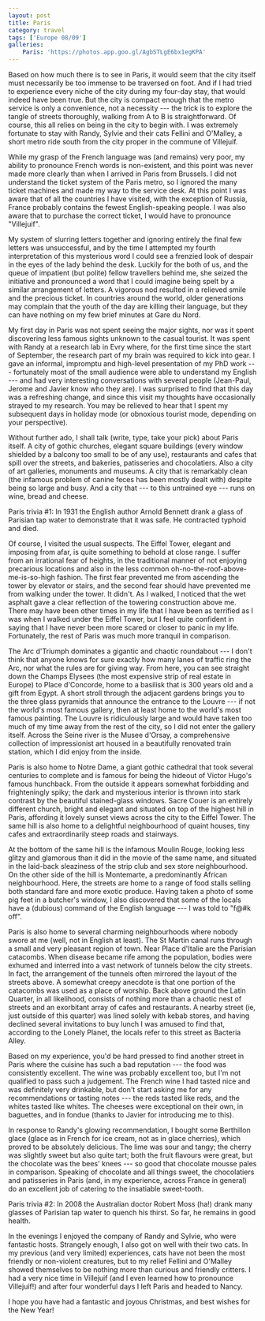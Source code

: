 ```yaml
---
layout: post
title: Paris
category: travel
tags: ['Europe 08/09']
galleries:
    Paris: 'https://photos.app.goo.gl/AgbSTLgE6bx1egKPA'
---
```


Based on how much there is to see in Paris, it would seem that the city itself
must necessarily be too immense to be traversed on foot.
And if I had tried to experience every niche of the city during my four-day
stay, that would indeed have been true.
But the city is compact enough that the metro service is only a convenience,
not a necessity --- the trick is to explore the tangle of streets thoroughly,
walking from A to B is straightforward.
Of course, this all relies on being in the city to begin with.
I was extremely fortunate to stay with Randy, Sylvie and their cats Fellini
and O'Malley, a short metro ride south from the city proper in the commune of
Villejuif.

While my grasp of the French language was (and remains) very poor, my ability
to pronounce French words is non-existent, and this point was never made more
clearly than when I arrived in Paris from Brussels.
I did not understand the ticket system of the Paris metro, so I ignored the
many ticket machines and made my way to the service desk.
At this point I was aware that of all the countries I have visited, with the
exception of Russia, France probably contains the fewest English-speaking
people.
I was also aware that to purchase the correct ticket, I would have to
pronounce "Villejuif".

My system of slurring letters together and ignoring entirely the final few
letters was unsuccessful, and by the time I attempted my fourth interpretation
of this mysterious word I could see a frenzied look of despair in the eyes of
the lady behind the desk.
Luckily for the both of us, and the queue of impatient (but polite) fellow
travellers behind me, she seized the initiative and pronounced a word that I
could imagine being spelt by a similar arrangement of letters.
A vigorous nod resulted in a relieved smile and the precious ticket.
In countries around the world, older generations may complain that the youth
of the day are killing their language, but they can have nothing on my few
brief minutes at Gare du Nord.

My first day in Paris was not spent seeing the major sights, nor was it spent
discovering less famous sights unknown to the casual tourist.
It was spent with Randy at a research lab in Evry where, for the first time
since the start of September, the research part of my brain was required to
kick into gear.
I gave an informal, impromptu and high-level presentation of my PhD work ---
fortunately most of the small audience were able to understand my English ---
and had very interesting conversations with several people (Jean-Paul, Jerome
and Javier know who they are).
I was surprised to find that this day was a refreshing change, and since this
visit my thoughts have occasionally strayed to my research.
You may be relieved to hear that I spent my subsequent days in holiday mode
(or obnoxious tourist mode, depending on your perspective).

Without further ado, I shall talk (write, type, take your pick) about Paris
itself.
A city of gothic churches, elegant square buildings (every window shielded by
a balcony too small to be of any use), restaurants and cafes that spill over
the streets, and bakeries, patisseries and chocolatiers.
Also a city of art galleries, monuments and museums.
A city that is remarkably clean (the infamous problem of canine feces has
been mostly dealt with) despite being so large and busy.
And a city that --- to this untrained eye --- runs on wine, bread and cheese.

Paris trivia #1: In 1931 the English author Arnold Bennett drank a glass of
Parisian tap water to demonstrate that it was safe.
He contracted typhoid and died.

Of course, I visited the usual suspects.
The Eiffel Tower, elegant and imposing from afar, is quite something to
behold at close range.
I suffer from an irrational fear of heights, in the traditional manner of not
enjoying precarious locations and also in the less common
oh-no-the-roof-above-me-is-so-high fashion.
The first fear prevented me from ascending the tower by elevator or stairs,
and the second fear should have prevented me from walking under the tower.
It didn't.
As I walked, I noticed that the wet asphalt gave a clear reflection of the
towering construction above me.
There may have been other times in my life that I have been as terrified as I
was when I walked under the Eiffel Tower, but I feel quite confident in saying
that I have never been more scared or closer to panic in my life.
Fortunately, the rest of Paris was much more tranquil in comparison.

The Arc d'Triumph dominates a gigantic and chaotic roundabout --- I don't
think that anyone knows for sure exactly how many lanes of traffic ring the
Arc, nor what the rules are for giving way.
From here, you can see straight down the Champs Elysees (the most expensive
strip of real estate in Europe) to Place d'Concorde, home to a basilisk that
is 300 years old and a gift from Egypt.
A short stroll through the adjacent gardens brings you to the three glass
pyramids that announce the entrance to the Louvre --- if not the world's most
famous gallery, then at least home to the world's most famous painting.
The Louvre is ridiculously large and would have taken too much of my time away
from the rest of the city, so I did not enter the gallery itself.
Across the Seine river is the Musee d'Orsay, a comprehensive collection of
impressionist art housed in a beautifully renovated train station, which I did
enjoy from the inside.

Paris is also home to Notre Dame, a giant gothic cathedral that took several
centuries to complete and is famous for being the hideout of Victor Hugo's
famous hunchback.
From the outside it appears somewhat forbidding and frighteningly spiky; the
dark and mysterious interior is thrown into stark contrast by the beautiful
stained-glass windows.
Sacre Couer is an entirely different church, bright and elegant and situated
on top of the highest hill in Paris, affording it lovely sunset views across
the city to the Eiffel Tower.
The same hill is also home to a delightful neighbourhood of quaint houses,
tiny cafes and extraordinarily steep roads and stairways.

At the bottom of the same hill is the infamous Moulin Rouge, looking less
glitzy and glamorous than it did in the movie of the same name, and situated
in the laid-back sleaziness of the strip club and sex store neighbourhood.
On the other side of the hill is Montemarte, a predominantly African
neighbourhood.
Here, the streets are home to a range of food stalls selling both standard
fare and more exotic produce.
Having taken a photo of some pig feet in a butcher's window, I also
discovered that some of the locals have a (dubious) command of the English
language --- I was told to "f@#k off".

Paris is also home to several charming neighbourhoods where nobody swore at me
(well, not in English at least).
The St Martin canal runs through a small and very pleasant region of town.
Near Place d'Italie are the Parisian catacombs.
When disease became rife among the population, bodies were exhumed and
interred into a vast network of tunnels below the city streets.
In fact, the arrangement of the tunnels often mirrored the layout of the
streets above.
A somewhat creepy anecdote is that one portion of the catacombs was used as a
place of worship.
Back above ground the Latin Quarter, in all likelihood, consists of nothing
more than a chaotic nest of streets and an exorbitant array of cafes and
restaurants.
A nearby street (ie, just outside of this quarter) was lined solely with
kebab stores, and having declined several invitations to buy lunch I was
amused to find that, according to the Lonely Planet, the locals refer to this
street as Bacteria Alley.

Based on my experience, you'd be hard pressed to find another street in Paris
where the cuisine has such a bad reputation --- the food was consistently
excellent.
The wine was probably excellent too, but I'm not qualified to pass such a
judgement.
The French wine I had tasted nice and was definitely very drinkable, but don't
start asking me for any recommendations or tasting notes --- the reds tasted
like reds, and the whites tasted like whites.
The cheeses were exceptional on their own, in baguettes, and in fondue
(thanks to Javier for introducing me to this).

In response to Randy's glowing recommendation, I bought some Berthillon glace
(glace as in French for ice cream, not as in glace cherries), which proved to
be absolutely delicious.
The lime was sour and tangy; the cherry was slightly sweet but also quite
tart; both the fruit flavours were great, but the chocolate was the bees'
knees --- so good that chocolate mousse pales in comparison.
Speaking of chocolate and all things sweet, the chocolatiers and patisseries
in Paris (and, in my experience, across France in general) do an excellent job
of catering to the insatiable sweet-tooth.

Paris trivia #2: In 2008 the Australian doctor Robert Moss (ha!) drank many
glasses of Parisian tap water to quench his thirst.
So far, he remains in good health.

In the evenings I enjoyed the company of Randy and Sylvie, who were fantastic
hosts.
Strangely enough, I also got on well with their two cats.
In my previous (and very limited) experiences, cats have not been the most
friendly or non-violent creatures, but to my relief Fellini and O'Malley
showed themselves to be nothing more than curious and friendly critters.
I had a very nice time in Villejuif (and I even learned how to pronounce
Villejuif!) and after four wonderful days I left Paris and headed to Nancy.

I hope you have had a fantastic and joyous Christmas, and best wishes for the
New Year!
